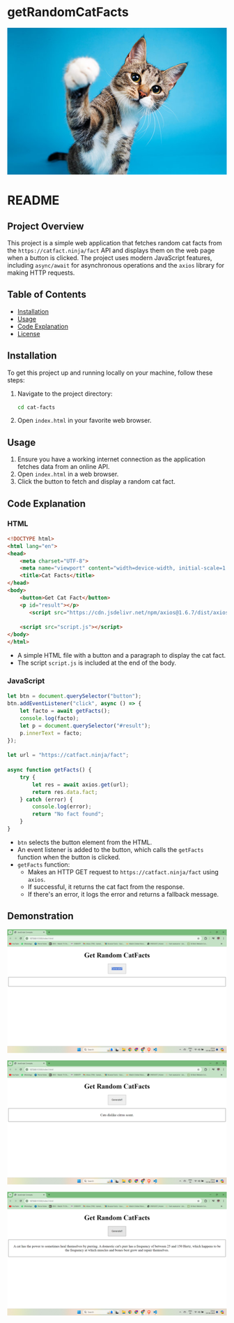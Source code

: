 # getRandomCatFacts
![](1.png)


# README

## Project Overview

This project is a simple web application that fetches random cat facts from the `https://catfact.ninja/fact` API and displays them on the web page when a button is clicked. The project uses modern JavaScript features, including `async/await` for asynchronous operations and the `axios` library for making HTTP requests.

## Table of Contents
- [Installation](#installation)
- [Usage](#usage)
- [Code Explanation](#code-explanation)
- [License](#license)

## Installation

To get this project up and running locally on your machine, follow these steps:

1. Navigate to the project directory:
   ```sh
   cd cat-facts
   ```

2. Open `index.html` in your favorite web browser.

## Usage

1. Ensure you have a working internet connection as the application fetches data from an online API.
2. Open `index.html` in a web browser.
3. Click the button to fetch and display a random cat fact.

## Code Explanation

### HTML
```html
<!DOCTYPE html>
<html lang="en">
<head>
    <meta charset="UTF-8">
    <meta name="viewport" content="width=device-width, initial-scale=1.0">
    <title>Cat Facts</title>
</head>
<body>
    <button>Get Cat Fact</button>
    <p id="result"></p>
       <script src="https://cdn.jsdelivr.net/npm/axios@1.6.7/dist/axios.min.js"></script>

    <script src="script.js"></script>
</body>
</html>
```
- A simple HTML file with a button and a paragraph to display the cat fact.
- The script `script.js` is included at the end of the body.

### JavaScript
```javascript
let btn = document.querySelector("button");
btn.addEventListener("click", async () => {
    let facto = await getFacts();
    console.log(facto);
    let p = document.querySelector("#result");
    p.innerText = facto;
});

let url = "https://catfact.ninja/fact";

async function getFacts() {
    try {
        let res = await axios.get(url);
        return res.data.fact;
    } catch (error) {
        console.log(error);
        return "No fact found";
    }
}
```
- `btn` selects the button element from the HTML.
- An event listener is added to the button, which calls the `getFacts` function when the button is clicked.
- `getFacts` function:
  - Makes an HTTP GET request to `https://catfact.ninja/fact` using `axios`.
  - If successful, it returns the cat fact from the response.
  - If there's an error, it logs the error and returns a fallback message.

## Demonstration

![](4.png)

![](2.png)

![](3.png)
